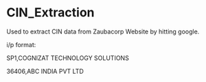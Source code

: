 # CIN_Extraction

Used to extract CIN data from Zaubacorp Website by hitting google.

i/p format:

SP1,COGNIZAT TECHNOLOGY SOLUTIONS

36406,ABC INDIA PVT LTD